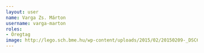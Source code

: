 ```yaml
---
layout: user
name: Varga Zs. Márton
username: varga-marton
roles:
- Öregtag
image: http://lego.sch.bme.hu/wp-content/uploads/2015/02/20150209-_DSC6577-150x150.jpg
---
```

